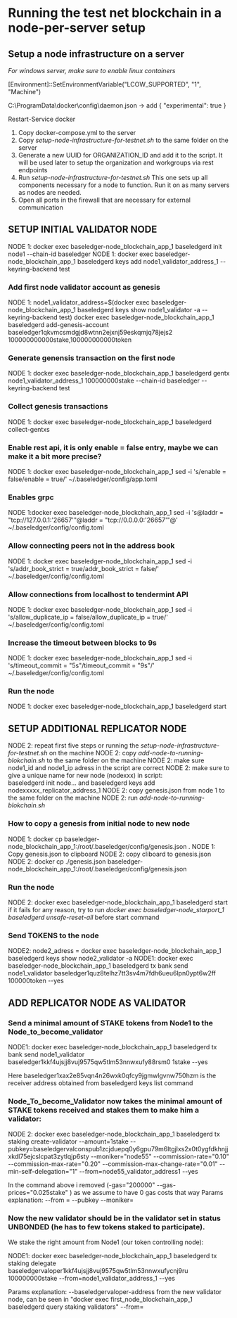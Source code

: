 # Running the test net blockchain in a node-per-server setup

## Setup a node infrastructure on a server

*For windows server, make sure to enable linux containers*

[Environment]::SetEnvironmentVariable("LCOW_SUPPORTED", "1", "Machine")

C:\ProgramData\docker\config\daemon.json -> add { "experimental": true }

Restart-Service docker

1. Copy docker-compose.yml to the server
2. Copy *setup-node-infrastructure-for-testnet.sh* to the same folder on the server
3. Generate a new UUID for ORGANIZATION_ID and add it to the script. It will be used later to setup the organization and workgroups via rest endpoints
3. Run *setup-node-infrastructure-for-testnet.sh*
      This one sets up all components necessary for a node to function.
      Run it on as many servers as nodes are needed.
4. Open all ports in the firewall that are necessary for external communication




## SETUP INITIAL VALIDATOR NODE

NODE 1: docker exec baseledger-node_blockchain_app_1 baseledgerd init node1 --chain-id baseledger
NODE 1: docker exec baseledger-node_blockchain_app_1 baseledgerd keys add node1_validator_address_1 --keyring-backend test

### Add first node validator account as genesis
NODE 1: node1_validator_address=$(docker exec baseledger-node_blockchain_app_1 baseledgerd keys show node1_validator -a --keyring-backend test)
           docker exec baseledger-node_blockchain_app_1 baseledgerd add-genesis-account baseledger1qkvmcsmdgjd8wtnn2ejxnj59eskqmjq78jejs2 100000000000stake,100000000000token

### Generate genensis transaction on the first node
NODE 1: docker exec baseledger-node_blockchain_app_1 baseledgerd gentx node1_validator_address_1 100000000stake --chain-id baseledger --keyring-backend test

### Collect genesis transactions
NODE 1: docker exec baseledger-node_blockchain_app_1 baseledgerd collect-gentxs

### Enable rest api, it is only enable = false entry, maybe we can make it a bit more precise?
NODE 1: docker exec baseledger-node_blockchain_app_1 sed -i 's/enable = false/enable = true/' ~/.baseledger/config/app.toml

### Enables grpc
NODE 1:docker exec baseledger-node_blockchain_app_1 sed -i 's@laddr = "tcp://127.0.0.1:'26657'"@laddr = "tcp://0.0.0.0:'26657'"@' ~/.baseledger/config/config.toml

### Allow connecting peers not in the address book
NODE 1: docker exec baseledger-node_blockchain_app_1 sed -i 's/addr_book_strict = true/addr_book_strict = false/' ~/.baseledger/config/config.toml

### Allow connections from localhost to tendermint API
NODE 1: docker exec baseledger-node_blockchain_app_1 sed -i 's/allow_duplicate_ip = false/allow_duplicate_ip = true/' ~/.baseledger/config/config.toml

### Increase the timeout between blocks to 9s
NODE 1: docker exec baseledger-node_blockchain_app_1 sed -i 's/timeout_commit = "5s"/timeout_commit = "9s"/' ~/.baseledger/config/config.toml

### Run the node
NODE 1: docker exec baseledger-node_blockchain_app_1 baseledgerd start


## SETUP ADDITIONAL REPLICATOR NODE

NODE 2: repeat first five steps or running the *setup-node-infrastructure-for-testnet.sh* on the machine
NODE 2: copy *add-node-to-running-blokchain.sh* to the same folder on the machine
NODE 2: make sure node1_id and node1_ip adress in the script  are correct
NODE 2: make sure to give a unique name for new node (nodexxx) in script:           
      baseledgerd init node... and baseledgerd keys add nodexxxxx_replicator_address_1 
NODE 2: copy genesis.json from node 1 to the same folder on the machine
NODE 2: run *add-node-to-running-blokchain.sh*

### How to copy a genesis from initial node to new node

NODE 1: docker cp baseledger-node_blockchain_app_1:/root/.baseledger/config/genesis.json .
NODE 1: Copy genesis.json to clipboard
NODE 2: copy cliboard to genesis.json
NODE 2: docker cp ./genesis.json baseledger-node_blockchain_app_1:/root/.baseledger/config/genesis.json


### Run the node
NODE 2: docker exec baseledger-node_blockchain_app_1 baseledgerd start
if it fails for any reason, try to run *docker exec baseledger-node_starport_1 baseledgerd unsafe-reset-all* before start command

### Send TOKENS to the node
NODE2: node2_adress = docker exec baseledger-node_blockchain_app_1 baseledgerd keys show node2_validator -a
NODE1: docker exec baseledger-node_blockchain_app_1 baseledgerd tx bank send node1_validator baseledger1quz8telhz7tt3sv4m7fdh6ueu6lpn0ypt6w2ff 100000token --yes

## ADD REPLICATOR NODE AS VALIDATOR

### Send a minimal amount of STAKE tokens from Node1 to the Node_to_become_validator

NODE1: docker exec baseledger-node_blockchain_app_1 baseledgerd tx bank send node1_validator baseledger1kkf4ujsjj8vuj9575qw5tlm53nnwxufy88rsm0 1stake --yes

Here baseledger1xax2e85vqn4n26wxk0qfcy9jgmwlgvnw750hzm is the receiver address obtained from baseledgerd keys list command

### Node_To_become_Validator now takes the minimal amount of STAKE tokens received and stakes them to make him a validator:

NODE 2: docker exec baseledger-node_blockchain_app_1 baseledgerd tx staking create-validator  --amount=1stake  --pubkey=baseledgervalconspub1zcjduepq0y6gpu79m6ltgjlxs2x0t0ygfdkhnjjxkdl75ejcslcpat3zytlqjp6sty --moniker="node55"  --commission-rate="0.10" --commission-max-rate="0.20" --commission-max-change-rate="0.01" --min-self-delegation="1" --from=node55_validator_address1 --yes 

In the command above i removed (-gas="200000" --gas-prices="0.025stake" ) as we assume to have 0 gas costs that way
Params explanation:
--from = <name of the node to become validator>
--pubkey <output of tendermint show-validator on node_to_become_validator>
--moniker= <unique name for the validator>


### Now the new validator should be in the validator set in status UNBONDED (he has to few tokens staked to participate). 
We stake the right amount from Node1 (our token controlling node):

NODE1: docker exec baseledger-node_blockchain_app_1 baseledgerd tx staking delegate baseledgervaloper1kkf4ujsjj8vuj9575qw5tlm53nnwxufycnj9ru 100000000stake --from=node1_validator_address_1 --yes 

Params explanation:
--baseledgervaloper-address from the new validator node, can be seen in "docker exec first_node_blockchain_app_1 baseledgerd query staking validators"
--from=<our token controlling node1>